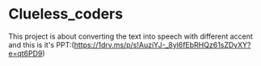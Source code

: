 # Clueless_coders
This project is about converting the text into speech with different accent and this is it's PPT:(https://1drv.ms/p/s!AuziYJ-_8yl6fEbRHQz61sZDyXY?e=qt6PD9)
